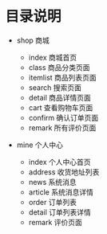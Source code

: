 # 目录说明

- shop 商城
    - index 商城首页
    - class 商品分类页面
    - itemlist 商品列表页面
    - search 搜索页面
    - detail 商品详情页面
    - cart 查看购物车页面
    - confirm 确认订单页面
    - remark 所有评价页面

- mine 个人中心
    - index 个人中心首页
    - address 收货地址列表
    - news 系统消息
    - article 系统消息详情
    - order 订单列表
    - detail 订单列表详情
    - remark 评价页面
